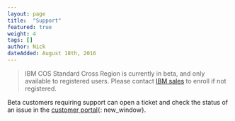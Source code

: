 ```yaml
---
layout: page
title:  "Support"
featured: true
weight: 4
tags: []
author: Nick
dateAdded: August 18th, 2016
---
```


> IBM COS Standard Cross Region is currently in beta, and only available to registered users.  Please contact [IBM sales](mailto:insidesales@cleversafe.com) to enroll if not registered.

Beta customers requiring support can open a ticket and check the status of an issue in the [customer portal](https://control.softlayer.com/){: new_window}.
